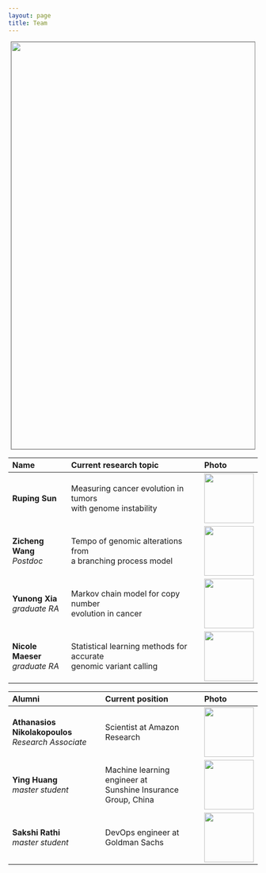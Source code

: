 ```yaml
---
layout: page
title: Team
---
```


<div style="float:center; border:solid 1px gray; margin:5px;"><img src="../public/team.png" width="820"></div>

<!---
<center>
%<img class="center" width="560" src="../public/team.png">
</center>
-->

| Name | Current research topic | Photo |
| :--- | :---- | :---- |
| **Ruping Sun** | Measuring cancer evolution in tumors <br/> with genome instability <br> | <img width="100" src="../public/rupingsun2.png"> |
| **Zicheng Wang** <br/> *Postdoc*| Tempo of genomic alterations from <br/> a branching process model | <img width="100" src="../public/Zicheng-Wang.jpg"> |
| **Yunong Xia** <br/> *graduate RA* | Markov chain model for copy number <br/> evolution in cancer | <img width="100" src="../public/yunong.jpg"> |
| **Nicole Maeser** <br/> *graduate RA* | Statistical learning methods for accurate <br/> genomic variant calling | <img width="100" src="../public/nicole_maeser_2.jpg"> | 

| Alumni | Current position | Photo |
| :--- | :---- | :---- |
| **Athanasios Nikolakopoulos** <br/> *Research Associate* | Scientist at Amazon Research | <img width="100" src="../public/Athanasios.jpg"> |
| **Ying Huang** <br/> *master student* | Machine learning engineer at <br/> Sunshine Insurance Group, China| <img width="100" src="../public/huangying.jpg"> |
| **Sakshi Rathi** <br/> *master student* | DevOps engineer at Goldman Sachs | <img width="100" src="../public/sakshi.jpg"> |
